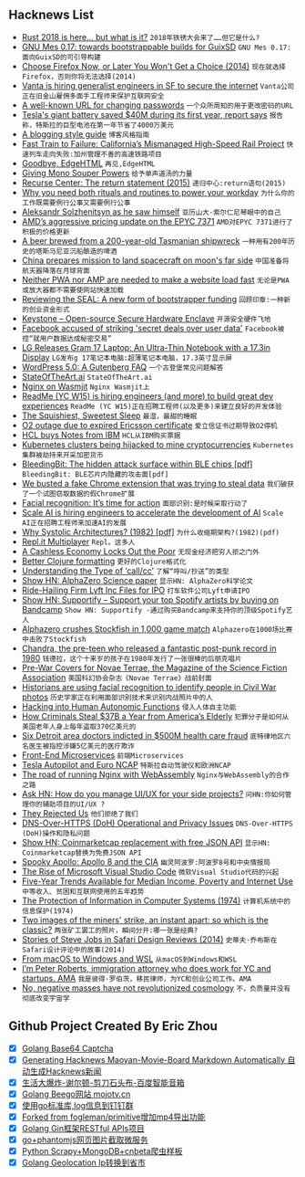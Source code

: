 ## Hacknews List


- [Rust 2018 is here… but what is it?](https://hacks.mozilla.org/2018/12/rust-2018-is-here?)  `2018年铁锈大会来了……但它是什么?`
- [GNU Mes 0.17: towards bootstrappable builds for GuixSD](http://lists.gnu.org/archive/html/info-gnu/2018-08/msg00006.html)  `GNU Mes 0.17:面向GuixSD的可引导构建`
- [Choose Firefox Now, or Later You Won&#39;t Get a Choice (2014)](https://robert.ocallahan.org/2014/08/choose-firefox-now-or-later-you-wont.html)  `现在就选择Firefox，否则你将无法选择(2014)`
- [Vanta is hiring generalist engineers in SF to secure the internet](https://www.keyvalues.com/vanta)  `Vanta公司正在旧金山雇佣多面手工程师来保护互联网安全`
- [A well-known URL for changing passwords](https://github.com/WICG/change-password-url)  `一个众所周知的用于更改密码的URL`
- [Tesla&#39;s giant battery saved $40M during its first year, report says](https://electrek.co/2018/12/06/tesla-battery-report/)  `报告称，特斯拉的巨型电池在第一年节省了4000万美元`
- [A blogging style guide](https://robertheaton.com/2018/12/06/a-blogging-style-guide/)  `博客风格指南`
- [Fast Train to Failure: California’s Mismanaged High-Speed Rail Project](https://www.city-journal.org/californias-high-speed-rail-project)  `快速列车走向失败:加州管理不善的高速铁路项目`
- [Goodbye, EdgeHTML](https://blog.mozilla.org/blog/2018/12/06/goodbye-edge/)  `再见,EdgeHTML`
- [Giving Mono Souper Powers](https://www.mono-project.com/news/2018/12/06/souper/)  `给予单声道汤的力量`
- [Recurse Center: The return statement (2015)](https://thewebivore.com/recurse-center-return-statement/)  `递归中心:return语句(2015)`
- [Why you need both rituals and routines to power your workday](https://blog.rescuetime.com/workplace-routines-and-rituals/)  `为什么你的工作既需要例行公事又需要例行公事`
- [Aleksandr Solzhenitsyn as he saw himself](https://www.the-tls.co.uk/articles/public/solzhenitsyn-as-he-saw-himself/)  `亚历山大·索尔仁尼琴眼中的自己`
- [AMD’s aggressive pricing update on the EPYC 7371](https://www.servethehome.com/amd-epyc-7371-pricing-update-an-insane-value/)  `AMD对EPYC 7371进行了积极的价格更新`
- [A beer brewed from a 200-year-old Tasmanian shipwreck](http://www.bbc.com/travel/story/20181206-a-beer-brewed-from-an-old-tasmanian-shipwreck)  `一种用有200年历史的塔斯马尼亚沉船酿造的啤酒`
- [China prepares mission to land spacecraft on moon&#39;s far side](https://phys.org/news/2018-12-china-mission-spacecraft-moon-side.html)  `中国准备将航天器降落在月球背面`
- [Neither PWA nor AMP are needed to make a website load fast](http://tonsky.me/blog/pwa/)  `无论是PWA或放大器都不需要使网站快速加载`
- [Reviewing the SEAL: A new form of bootstrapper funding](https://medium.com/swlh/the-cost-of-raising-earnest-a-review-of-earnest-capitals-shared-earnings-agreement-seal-2cf68c099ddc)  `回顾印章:一种新的创业资金形式`
- [Keystone – Open-source Secure Hardware Enclave](https://keystone-enclave.org)  `开源安全硬件飞地`
- [Facebook accused of striking &#39;secret deals over user data&#39;](https://www.bbc.com/news/technology-46456695)  `Facebook被控“就用户数据达成秘密交易”`
- [LG Releases Gram 17 Laptop: An Ultra-Thin Notebook with a 17.3in Display](https://www.anandtech.com/show/13681/lg-gram-17-available-ultra-thin-laptop-with-a-17-inch-display)  `LG发布g 17笔记本电脑:超薄笔记本电脑，17.3英寸显示屏`
- [WordPress 5.0: A Gutenberg FAQ](https://ma.tt/2018/11/a-gutenberg-faq/)  `一个古登堡常见问题解答`
- [StateOfTheArt.ai](https://www.stateoftheart.ai/)  `StateOfTheArt.ai`
- [Nginx on Wasmjit](https://www.wasmjit.org/blog/nginx-on-wasmjit.html)  `Nginx Wasmjit上`
- [ReadMe (YC W15) is hiring engineers (and more) to build great dev experiences](https://readme.io/careers/)  `ReadMe (YC W15)正在招聘工程师(以及更多)来建立良好的开发体验`
- [The Squishiest, Sweetest Sleep](https://www.nytimes.com/2018/12/06/style/water-bed-founder.html)  `最湿，最甜的睡眠`
- [O2 outage due to expired Ericsson certificate](https://www.ericsson.com/en/press-releases/2018/12/update-on-software-issue-impacting-certain-customers)  `爱立信证书过期导致O2停机`
- [HCL buys Notes from IBM](https://www.theregister.co.uk/2018/12/07/hcl_18bn_ibm_software/)  `HCL从IBM购买票据`
- [Kubernetes clusters being hijacked to mine cryptocurrencies](https://blog.binaryedge.io/2018/12/06/kubernetes-being-hijacked-worldwide/)  `Kubernetes集群被劫持来开采加密货币`
- [BleedingBit: The hidden attack surface within BLE chips [pdf]](https://go.armis.com/hubfs/BLEEDINGBIT%20-%20Technical%20White%20Paper.pdf)  `BleedingBit: BLE芯片内隐藏的攻击面[pdf]`
- [We busted a fake Chrome extension that was trying to steal data](https://www.extrahop.com/company/blog/2018/fake-chrome-extension-threat-hunt/)  `我们破获了一个试图窃取数据的假Chrome扩展`
- [Facial recognition: It’s time for action](https://blogs.microsoft.com/on-the-issues/2018/12/06/facial-recognition-its-time-for-action/)  `面部识别:是时候采取行动了`
- [Scale AI is hiring engineers to accelerate the development of AI](https://scale.ai/about#jobs)  `Scale AI正在招聘工程师来加速AI的发展`
- [Why Systolic Architectures? (1982) [pdf]](http://www.eecs.harvard.edu/~htk/publication/1982-kung-why-systolic-architecture.pdf)  `为什么收缩期架构?(1982)(pdf)`
- [Repl.it Multiplayer](https://repl.it/site/blog/multi)  `Repl。这多人`
- [A Cashless Economy Locks Out the Poor](https://www.nytimes.com/2018/12/06/nyregion/how-the-cashless-economy-shuts-out-the-poor.html)  `无现金经济把穷人拒之门外`
- [Better Clojure formatting](http://tonsky.me/blog/clojurefmt)  `更好的Clojure格式化`
- [Understanding the Type of ‘call/cc’](https://www.leafac.com/prose/understanding-the-type-of-call-cc/)  `了解“呼叫/抄送”的类型`
- [Show HN: AlphaZero Science paper](https://deepmind.com/blog/alphazero-shedding-new-light-grand-games-chess-shogi-and-go/)  `显示HN: AlphaZero科学论文`
- [Ride-Hailing Firm Lyft Inc Files for IPO](https://www.reuters.com/article/us-lyft-ipo/ride-hailing-firm-lyft-inc-files-for-ipo-idUSKBN1O51AA)  `打车软件公司Lyft申请IPO`
- [Show HN: Supportify – Support your top Spotify artists by buying on Bandcamp](https://tomduncalf.github.io/supportify/)  `Show HN: Supportify -通过购买Bandcamp来支持你的顶级Spotify艺人`
- [Alphazero crushes Stockfish in 1,000 game match](https://www.chess.com/news/view/updated-alphazero-crushes-stockfish-in-new-1-000-game-match)  `Alphazero在1000场比赛中击败了Stockfish`
- [Chandra, the pre-teen who released a fantastic post-punk record in 1980](https://dangerousminds.net/comments/meet_chandra_the_pre-teen_who_released_a_fantastic_post-punk_record_in_1980)  `钱德拉，这个十来岁的孩子在1980年发行了一张很棒的后朋克唱片`
- [Pre-War Covers for Novae Terrae, the Magazine of the Science Fiction Association](http://www.htspweb.co.uk/fandf/romart/het/fanart.htm)  `美国科幻协会杂志《Novae Terrae》战前封面`
- [Historians are using facial recognition to identify people in Civil War photos](https://slate.com/technology/2018/11/civil-war-photo-sleuth-facial-recognition.html)  `历史学家正在利用面部识别技术来识别内战照片中的人`
- [Hacking into Human Autonomic Functions](https://www.sciencedirect.com/science/article/pii/S1053811918300673)  `侵入人体自主功能`
- [How Criminals Steal $37B a Year from America’s Elderly](https://www.bloomberg.com/news/features/2018-05-03/america-s-elderly-are-losing-37-billion-a-year-to-fraud)  `犯罪分子是如何从美国老年人身上每年盗取370亿美元的`
- [Six Detroit area doctors indicted in $500M health care fraud](http://www.fox2detroit.com/news/local-news/six-detroit-area-doctors-indicted-in-500m-health-care-fraud)  `底特律地区六名医生被指控涉嫌5亿美元的医疗欺诈`
- [Front-End Microservices](https://jobs.zalando.com/tech/blog/front-end-micro-services/)  `前端Microservices`
- [Tesla Autopilot and Euro NCAP](https://www.autoevolution.com/news/the-trashing-of-tesla-autopilot-by-euro-ncap-129683.html)  `特斯拉自动驾驶仪和欧洲NCAP`
- [The road of running Nginx with WebAssembly](https://medium.com/@syrusakbary/running-nginx-with-webassembly-6353c02c08ac)  `Nginx与WebAssembly的合作之路`
- [Ask HN: How do you manage UI/UX for your side projects?](item?id=18627530)  `问HN:你如何管理你的辅助项目的UI/UX ?`
- [They Rejected Us](https://rejected.us)  `他们拒绝了我们`
- [DNS-Over-HTTPS (DoH) Operational and Privacy Issues](https://www.ietf.org/blog/doh-operational-and-privacy-issues/)  `DNS-Over-HTTPS (DoH)操作和隐私问题`
- [Show HN: Coinmarketcap replacement with free JSON API](http://cryptomarketplot.com)  `显示HN: Coinmarketcap替换为免费JSON API`
- [Spooky Apollo: Apollo 8 and the CIA](http://www.thespacereview.com/article/3617/1)  `幽灵阿波罗:阿波罗8号和中央情报局`
- [The Rise of Microsoft Visual Studio Code](https://triplebyte.com/blog/editor-report-the-rise-of-visual-studio-code)  `微软Visual Studio代码的兴起`
- [Five-Year Trends Available for Median Income, Poverty and Internet Use](https://www.census.gov/newsroom/press-releases/2018/2013-2017-acs-5year.html)  `中等收入、贫困和互联网使用的五年趋势`
- [The Protection of Information in Computer Systems (1974)](https://www.cs.virginia.edu/~evans/cs551/saltzer/)  `计算机系统中的信息保护(1974)`
- [Two images of the miners&#39; strike, an instant apart: so which is the classic?](https://www.theguardian.com/artanddesign/2018/dec/06/photographers-scrum-winning-image-picture)  `两张矿工罢工的照片，瞬间分开:哪一张是经典?`
- [Stories of Steve Jobs in Safari Design Reviews (2014)](https://donmelton.com/2014/04/10/memories-of-steve/)  `史蒂夫·乔布斯在Safari设计评论中的故事(2014)`
- [From macOS to Windows and WSL](https://blog.questionable.services/article/accidentally-macos-wsl-windows-development/)  `从macOS到Windows和WSL`
- [I’m Peter Roberts, immigration attorney who does work for YC and startups.  AMA](item?id=18629299)  `我是彼得·罗伯茨，移民律师，为YC和创业公司工作。AMA`
- [No, negative masses have not revolutionized cosmology](http://backreaction.blogspot.com/2018/12/no-negative-masses-have-not.html)  `不，负质量并没有彻底改变宇宙学`

## Github Project Created By Eric Zhou

- [x] [Golang Base64 Captcha](https://github.com/mojocn/base64Captcha)
- [x] [Generating Hacknews Maoyan-Movie-Board Markdown Automatically 自动生成Hacknews新闻](https://github.com/dejavuzhou/md-genie)
- [x] [生活大爆炸-谢尔顿-剪刀石头布-百度智能音箱](https://github.com/mojocn/dueros-bang-game)
- [x] [Golang Beego网站 mojotv.cn](https://github.com/mojocn/www.mojotv.cn)
- [x] [使用go标准库,log信息到钉钉群](https://github.com/mojocn/dooger)
- [x] [Forked from fogleman/primitive增加mp4导出功能](https://github.com/mojocn/primitive)
- [x] [Golang Gin框架RESTful APIs项目](https://github.com/JJJJJJJerk/ezier-golang-web-api-framework)
- [x] [go+phantomjs网页图片截取微服务](https://github.com/mojocn/screen_shot)
- [x] [Python Scrapy+MongoDB+cnbeta爬虫样板](https://github.com/mojocn/scrapy_mongodb_boilerplate_cnbeta)
- [x] [Golang Geolocation Ip转换到省市](https://github.com/mojocn/ip2location)